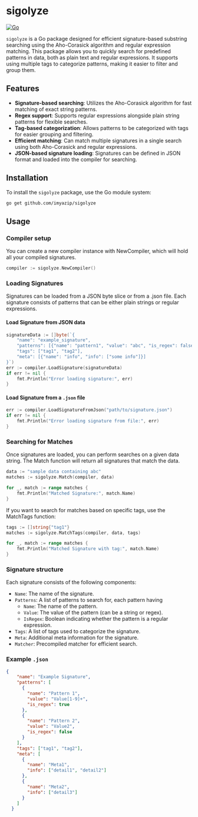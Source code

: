 # sigolyze
[![Go](https://github.com/imyazip/sigolyze/actions/workflows/tests.yml/badge.svg)](https://github.com/imyazip/sigolyze/actions/workflows/tests.yml)

`sigolyze` is a Go package designed for efficient signature-based substring searching using the Aho-Corasick algorithm and regular expression matching. This package allows you to quickly search for predefined patterns in data, both as plain text and regular expressions. It supports using multiple tags to categorize patterns, making it easier to filter and group them.

## Features

- **Signature-based searching**: Utilizes the Aho-Corasick algorithm for fast matching of exact string patterns.
- **Regex support**: Supports regular expressions alongside plain string patterns for flexible searches.
- **Tag-based categorization**: Allows patterns to be categorized with tags for easier grouping and filtering.
- **Efficient matching**: Can match multiple signatures in a single search using both Aho-Corasick and regular expressions.
- **JSON-based signature loading**: Signatures can be defined in JSON format and loaded into the compiler for searching.

## Installation

To install the `sigolyze` package, use the Go module system:

```bash
go get github.com/imyazip/sigolyze
```

## Usage

### Compiler setup
You can create a new compiler instance with NewCompiler, which will hold all your compiled signatures.
```go
compiler := sigolyze.NewCompiler()
```

### Loading Signatures
Signatures can be loaded from a JSON byte slice or from a .json file. Each signature consists of patterns that can be either plain strings or regular expressions.

#### Load Signature from JSON data
```go
signatureData := []byte(`{
    "name": "example_signature",
    "patterns": [{"name": "pattern1", "value": "abc", "is_regex": false}],
    "tags": ["tag1", "tag2"],
    "meta": [{"name": "info", "info": ["some info"]}]
}`)
err := compiler.LoadSignature(signatureData)
if err != nil {
    fmt.Println("Error loading signature:", err)
}
```

#### Load Signature from a `.json` file
```go
err := compiler.LoadSignatureFromJson("path/to/signature.json")
if err != nil {
    fmt.Println("Error loading signature from file:", err)
}
```

### Searching for Matches
Once signatures are loaded, you can perform searches on a given data string. The Match function will return all signatures that match the data.

```go
data := "sample data containing abc"
matches := sigolyze.Match(compiler, data)

for _, match := range matches {
    fmt.Println("Matched Signature:", match.Name)
}
```
If you want to search for matches based on specific tags, use the MatchTags function:

```go
tags := []string{"tag1"}
matches := sigolyze.MatchTags(compiler, data, tags)

for _, match := range matches {
    fmt.Println("Matched Signature with tag:", match.Name)
}
```

### Signature structure

Each signature consists of the following components:

- `Name`: The name of the signature.
- `Patterns`: A list of patterns to search for, each pattern having
  - `Name`: The name of the pattern.
  - `Value`: The value of the pattern (can be a string or regex).
  - `IsRegex`: Boolean indicating whether the pattern is a regular expression.
- `Tags`: A list of tags used to categorize the signature.
- `Meta`: Additional meta information for the signature.
- `Matcher`: Precompiled matcher for efficient search.

### Example `.json`
```json
{
    "name": "Example Signature",
    "patterns": [
      {
        "name": "Pattern 1",
        "value": "Value[1-9]+",
        "is_regex": true
      },
      {
        "name": "Pattern 2",
        "value": "Value2",
        "is_regex": false
      }
    ],
    "tags": ["tag1", "tag2"],
    "meta": [
      {
        "name": "Meta1",
        "info": ["detail1", "detail2"]
      },
      {
        "name": "Meta2",
        "info": ["detail3"]
      }
    ]
  }

```